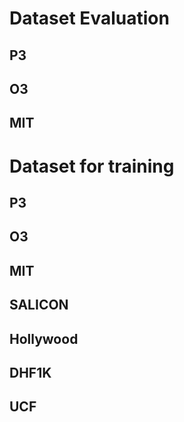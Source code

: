 # Dataset Evaluation

## P3 

## O3

## MIT



# Dataset for training


## P3 

## O3

## MIT

## SALICON

## Hollywood

## DHF1K

## UCF